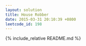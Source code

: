 ```yaml
---
layout: solution
title: House Robber
date: 2015-03-31 20:10:39 +0800
leetcode_id: 198
---
```

{% include_relative README.md %}
